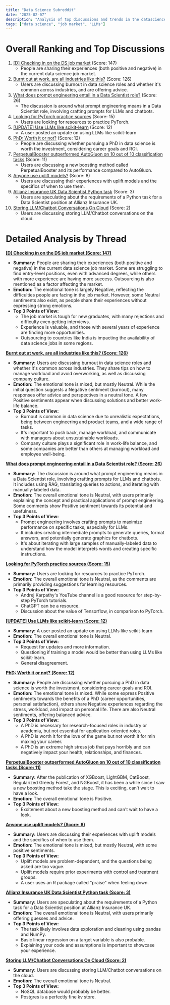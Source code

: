 ```yaml
---
title: "Data Science Subreddit"
date: "2025-02-07"
description: "Analysis of top discussions and trends in the datascience subreddit"
tags: ["data science", "job market", "LLMs"]
---
```


# Overall Ranking and Top Discussions
1.  [[D] Checking in on the DS job market](https://www.reddit.com/r/datascience/comments/1ijkdz6/checking_in_on_the_ds_job_market/) (Score: 147)
    *   People are sharing their experiences (both positive and negative) in the current data science job market.
2.  [Burnt out at work, are all industries like this?](https://www.reddit.com/r/datascience/comments/1ijtdb4/burnt_out_at_work_are_all_industries_like_this/) (Score: 126)
    *   Users are discussing burnout in data science roles and whether it's common across industries, and are offering advice.
3.  [What does prompt engineering entail in a Data Scientist role?](https://www.reddit.com/r/datascience/comments/1ijfjh6/what_does_prompt_engineering_entail_in_a_data/) (Score: 26)
    *   The discussion is around what prompt engineering means in a Data Scientist role, involving crafting prompts for LLMs and chatbots.
4.  [Looking for PyTorch practice sources](https://www.reddit.com/r/datascience/comments/1ijji6f/looking_for_pytorch_practice_sources/) (Score: 15)
    *   Users are looking for resources to practice PyTorch.
5.  [[UPDATE] Use LLMs like scikit-learn](https://www.reddit.com/r/datascience/comments/1ijs9gs/update_use_llms_like_scikitlearn/) (Score: 12)
    *   A user posted an update on using LLMs like scikit-learn
6.  [PhD: Worth it or not?](https://www.reddit.com/r/datascience/comments/1ik3337/phd_worth_it_or_not/) (Score: 12)
    *   People are discussing whether pursuing a PhD in data science is worth the investment, considering career goals and ROI.
7.  [PerpetualBooster outperformed AutoGluon on 10 out of 10 classification tasks](https://www.reddit.com/r/datascience/comments/1ijzgvg/perpetualbooster_outperformed_autogluon_on_10_out/) (Score: 11)
    *   Users are discussing a new boosting method called PerpetualBooster and its performance compared to AutoGluon.
8.  [Anyone use uplift models?](https://www.reddit.com/r/datascience/comments/1ijptot/anyone_use_uplift_models/) (Score: 8)
    *   Users are discussing their experiences with uplift models and the specifics of when to use them.
9.  [Allianz Insurance UK Data Scientist Python task](https://www.reddit.com/r/datascience/comments/1ijxfo1/allianz_insurance_uk_data_scientist_python_task/) (Score: 3)
    *   Users are speculating about the requirements of a Python task for a Data Scientist position at Allianz Insurance UK.
10. [Storing LLM/Chatbot Conversations On Cloud](https://www.reddit.com/r/datascience/comments/1ijfonh/storing_llmchatbot_conversations_on_cloud/) (Score: 2)
    *   Users are discussing storing LLM/Chatbot conversations on the cloud.

# Detailed Analysis by Thread
**[[D] Checking in on the DS job market (Score: 147)](https://www.reddit.com/r/datascience/comments/1ijkdz6/checking_in_on_the_ds_job_market/)**
*  **Summary:**  People are sharing their experiences (both positive and negative) in the current data science job market. Some are struggling to find entry-level positions, even with advanced degrees, while others with more experience are having more success. Outsourcing is also mentioned as a factor affecting the market.
*  **Emotion:** The emotional tone is largely Negative, reflecting the difficulties people are facing in the job market. However, some Neutral sentiments also exist, as people share their experiences without expressing strong emotions.
*  **Top 3 Points of View:**
    *   The job market is tough for new graduates, with many rejections and difficulty even getting interviews.
    *   Experience is valuable, and those with several years of experience are finding more opportunities.
    *   Outsourcing to countries like India is impacting the availability of data science jobs in some regions.

**[Burnt out at work, are all industries like this? (Score: 126)](https://www.reddit.com/r/datascience/comments/1ijtdb4/burnt_out_at_work_are_all_industries_like_this/)**
*  **Summary:** Users are discussing burnout in data science roles and whether it's common across industries. They share tips on how to manage workload and avoid overworking, as well as discussing company culture.
*  **Emotion:** The emotional tone is mixed, but mostly Neutral. While the initial question suggests a Negative sentiment (burnout), many responses offer advice and perspectives in a neutral tone. A few Positive sentiments appear when discussing solutions and better work-life balance.
*  **Top 3 Points of View:**
    *   Burnout is common in data science due to unrealistic expectations, being between engineering and product teams, and a wide range of tasks.
    *   It's important to push back, manage workload, and communicate with managers about unsustainable workloads.
    *   Company culture plays a significant role in work-life balance, and some companies are better than others at managing workload and employee well-being.

**[What does prompt engineering entail in a Data Scientist role? (Score: 26)](https://www.reddit.com/r/datascience/comments/1ijfjh6/what_does_prompt_engineering_entail_in_a_data/)**
*  **Summary:** The discussion is around what prompt engineering means in a Data Scientist role, involving crafting prompts for LLMs and chatbots. It includes using RAG, translating queries to actions, and iterating with manually-labeled data.
*  **Emotion:** The overall emotional tone is Neutral, with users primarily explaining the concept and practical applications of prompt engineering. Some comments show Positive sentiment towards its potential and usefulness.
*  **Top 3 Points of View:**
    *   Prompt engineering involves crafting prompts to maximize performance on specific tasks, especially for LLMs.
    *   It includes creating intermediate prompts to generate queries, format answers, and potentially generate graphics for chatbots.
    *   It's about iterating with large samples of manually-labeled data to understand how the model interprets words and creating specific instructions.

**[Looking for PyTorch practice sources (Score: 15)](https://www.reddit.com/r/datascience/comments/1ijji6f/looking_for_pytorch_practice_sources/)**
*  **Summary:** Users are looking for resources to practice PyTorch.
*  **Emotion:** The overall emotional tone is Neutral, as the comments are primarily providing suggestions for learning resources.
*  **Top 3 Points of View:**
    *   Andrej Karpathy's YouTube channel is a good resource for step-by-step PyTorch tutorials.
    *   ChatGPT can be a resource.
    *   Discussion about the value of Tensorflow, in comparison to PyTorch.

**[[UPDATE] Use LLMs like scikit-learn (Score: 12)](https://www.reddit.com/r/datascience/comments/1ijs9gs/update_use_llms_like_scikitlearn/)**
*  **Summary:** A user posted an update on using LLMs like scikit-learn
*  **Emotion:** The overall emotional tone is Neutral.
*  **Top 3 Points of View:**
    *   Request for updates and more information.
    *   Questioning if training a model would be better than using LLMs like scikit-learn.
    *   General disagreement.

**[PhD: Worth it or not? (Score: 12)](https://www.reddit.com/r/datascience/comments/1ik3337/phd_worth_it_or_not/)**
*  **Summary:** People are discussing whether pursuing a PhD in data science is worth the investment, considering career goals and ROI.
*  **Emotion:** The emotional tone is mixed. While some express Positive sentiments towards the benefits of a PhD (career opportunities, personal satisfaction), others share Negative experiences regarding the stress, workload, and impact on personal life. There are also Neutral sentiments, offering balanced advice.
*  **Top 3 Points of View:**
    *   A PhD is necessary for research-focused roles in industry or academia, but not essential for application-oriented roles.
    *   A PhD is worth it for the love of the game but not worth it for min maxing your career.
    *   A PhD is an extreme high stress job that pays horribly and can negatively impact your health, relationships, and finances.

**[PerpetualBooster outperformed AutoGluon on 10 out of 10 classification tasks (Score: 11)](https://www.reddit.com/r/datascience/comments/1ijzgvg/perpetualbooster_outperformed_autogluon_on_10_out/)**
*  **Summary:** After the publication of XGBoost, LightGBM, CatBoost, Regularized Greedy Forest, and NGBoost, it has been a while since I saw a new boosting method take the stage. This is exciting, can’t wait to have a look.
*  **Emotion:** The overall emotional tone is Positive.
*  **Top 3 Points of View:**
    *   Excitement about a new boosting method and can't wait to have a look.

**[Anyone use uplift models? (Score: 8)](https://www.reddit.com/r/datascience/comments/1ijptot/anyone_use_uplift_models/)**
*  **Summary:** Users are discussing their experiences with uplift models and the specifics of when to use them.
*  **Emotion:** The emotional tone is mixed, but mostly Neutral, with some positive sentiments.
*  **Top 3 Points of View:**
    *   Uplift models are problem-dependent, and the questions being asked are too vague.
    *   Uplift models require prior experiments with control and treatment groups.
    *   A user uses an R package called "praise" when feeling down.

**[Allianz Insurance UK Data Scientist Python task (Score: 3)](https://www.reddit.com/r/datascience/comments/1ijxfo1/allianz_insurance_uk_data_scientist_python_task/)**
*  **Summary:** Users are speculating about the requirements of a Python task for a Data Scientist position at Allianz Insurance UK.
*  **Emotion:** The overall emotional tone is Neutral, with users primarily offering guesses and advice.
*  **Top 3 Points of View:**
    *   The task likely involves data exploration and cleaning using pandas and NumPy.
    *   Basic linear regression on a target variable is also probable.
    *   Explaining your code and assumptions is important to showcase your experience.

**[Storing LLM/Chatbot Conversations On Cloud (Score: 2)](https://www.reddit.com/r/datascience/comments/1ijfonh/storing_llmchatbot_conversations_on_cloud/)**
*  **Summary:** Users are discussing storing LLM/Chatbot conversations on the cloud.
*  **Emotion:** The overall emotional tone is Neutral.
*  **Top 3 Points of View:**
    *   NoSQL database would probably be better.
    *   Postgres is a perfectly fine kv store.
